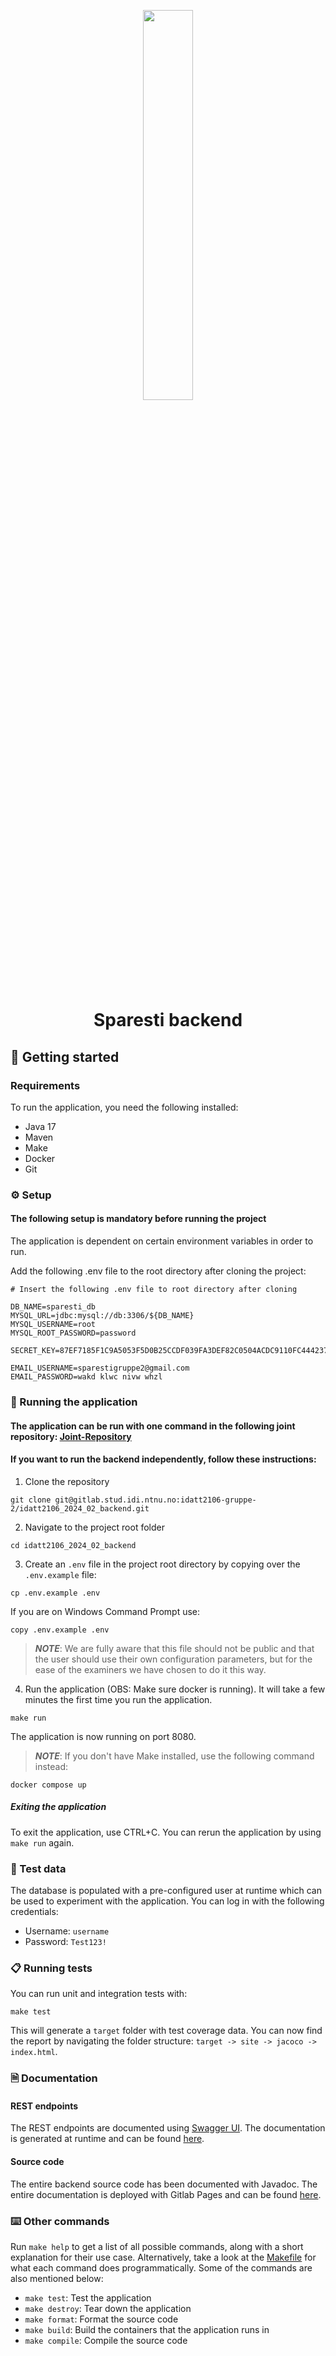 <p align="center">
    <a href="https://gitlab.stud.idi.ntnu.no/idatt2106-gruppe-2/idatt2106_2024_02_backend" target="_blank">
        <img width="40%" src="https://cdn.discordapp.com/attachments/1229758495767658566/1235997795555475529/image.png?ex=66366826&is=663516a6&hm=45dc1766b8463011e2a354bbfe837cd8da5f9f8150cc68fde30f66cc5230c252&">
    </a>
    </p>
<h1 align="center">
                Sparesti backend 
</h1>

## 🚀 Getting started
### Requirements
To run the application, you need the following installed: 
- Java 17
- Maven
- Make
- Docker
- Git

### ⚙ Setup
#### The following setup is mandatory before running the project
The application is dependent on certain environment variables in order to run.

Add the following .env file to the root directory after cloning the project:
```
# Insert the following .env file to root directory after cloning

DB_NAME=sparesti_db
MYSQL_URL=jdbc:mysql://db:3306/${DB_NAME}
MYSQL_USERNAME=root
MYSQL_ROOT_PASSWORD=password

SECRET_KEY=87EF7185F1C9A5053F5D0B25CCDF039FA3DEF82C0504ACDC9110FC444237BC57

EMAIL_USERNAME=sparestigruppe2@gmail.com
EMAIL_PASSWORD=wakd klwc nivw whzl
```

### 🚗 Running the application
#### The application can be run with one command in the following joint repository: [Joint-Repository](https://gitlab.stud.idi.ntnu.no/idatt2106-gruppe-2/idatt2106_2024_02)

#### If you want to run the backend independently, follow these instructions:

1. Clone the repository
```
git clone git@gitlab.stud.idi.ntnu.no:idatt2106-gruppe-2/idatt2106_2024_02_backend.git
```
2. Navigate to the project root folder
```
cd idatt2106_2024_02_backend
```
3. Create an ```.env``` file in the project root directory by copying over the ```.env.example``` file: 
```
cp .env.example .env
```
If you are on Windows Command Prompt use: 
```
copy .env.example .env
```

> **_NOTE_**: We are fully aware that this file should not be public and that the user should 
use their own configuration parameters, but 
for the ease of the examiners we have chosen to do it this way.

4. Run the application (OBS: Make sure docker is running). It will take a few minutes the first time you run the application. 
```
make run
```
The application is now running on port 8080.

> **_NOTE_**: If you don't have Make installed, use the following command instead: 
```
docker compose up
```

##### Exiting the application

To exit the application, use CTRL+C. You can rerun the application by using 
```make run``` again.

### 🧪 Test data
The database is populated with a pre-configured user at runtime which 
can be used to experiment with the application. You can log in with the following credentials:
- Username: ```username```
- Password: ```Test123!```

### 📋 Running tests
You can run unit and integration tests with: 
```
make test
```
This will generate a ```target``` folder with test coverage data. You can now find the report 
by navigating the folder structure: ```target -> site -> jacoco -> index.html```.

### 🗎 Documentation
#### REST endpoints
The REST endpoints are documented using [Swagger UI](https://swagger.io/tools/swagger-ui/). The documentation is generated at runtime and can be found [here](http://localhost:8080/swagger-ui/index.html).

#### Source code
The entire backend source code has been documented with Javadoc. The entire documentation is deployed with Gitlab Pages and can be found [here](https://idatt2106-2024-02-backend-idatt2106-gruppe-2-bae057cdb765bc09e0.pages.stud.idi.ntnu.no).

### ⌨️ Other commands
Run ```make help``` to get a list of all possible commands, along with a short explanation for their use case. Alternatively, take a look at the [Makefile](Makefile) for what each command does programmatically. Some of the commands are also mentioned below: 
- ```make test```: Test the application
- ```make destroy```: Tear down the application
- ```make format```: Format the source code
- ```make build```: Build the containers that the application runs in
- ```make compile```: Compile the source code
